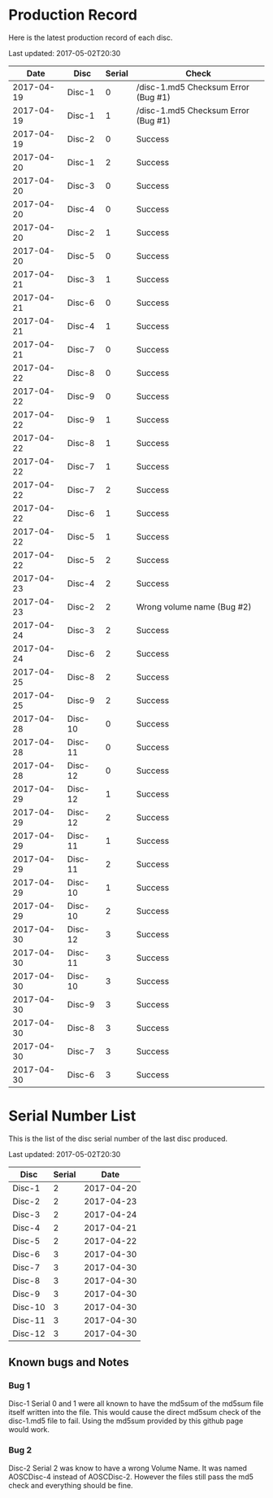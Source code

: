 # Production Record
Here is the latest production record of each disc.

Last updated: 2017-05-02T20:30

|Date		|Disc	|Serial	|Check|
|---		|---	|---	|---	|
|2017-04-19	|Disc-1	|0	|/disc-1.md5 Checksum Error (Bug #1)|
|2017-04-19	|Disc-1	|1	|/disc-1.md5 Checksum Error (Bug #1)|
|2017-04-19	|Disc-2	|0	|Success|
|2017-04-20	|Disc-1	|2	|Success|
|2017-04-20	|Disc-3	|0	|Success|
|2017-04-20	|Disc-4	|0	|Success|
|2017-04-20	|Disc-2	|1	|Success|
|2017-04-20	|Disc-5	|0	|Success|
|2017-04-21	|Disc-3	|1	|Success|
|2017-04-21	|Disc-6	|0	|Success|
|2017-04-21	|Disc-4	|1	|Success|
|2017-04-21	|Disc-7	|0	|Success|
|2017-04-22	|Disc-8	|0	|Success|
|2017-04-22	|Disc-9	|0	|Success|
|2017-04-22	|Disc-9	|1	|Success|
|2017-04-22	|Disc-8	|1	|Success|
|2017-04-22	|Disc-7	|1	|Success|
|2017-04-22	|Disc-7	|2	|Success|
|2017-04-22	|Disc-6	|1	|Success|
|2017-04-22	|Disc-5	|1	|Success|
|2017-04-22	|Disc-5	|2	|Success|
|2017-04-23	|Disc-4	|2	|Success|
|2017-04-23	|Disc-2	|2	|Wrong volume name (Bug #2)|
|2017-04-24	|Disc-3	|2	|Success|
|2017-04-24	|Disc-6	|2	|Success|
|2017-04-25	|Disc-8	|2	|Success|
|2017-04-25	|Disc-9	|2	|Success|
|2017-04-28	|Disc-10|0	|Success|
|2017-04-28	|Disc-11|0	|Success|
|2017-04-28	|Disc-12|0	|Success|
|2017-04-29	|Disc-12|1	|Success|
|2017-04-29	|Disc-12|2	|Success|
|2017-04-29	|Disc-11|1	|Success|
|2017-04-29	|Disc-11|2	|Success|
|2017-04-29	|Disc-10|1	|Success|
|2017-04-29	|Disc-10|2	|Success|
|2017-04-30	|Disc-12|3	|Success|
|2017-04-30	|Disc-11|3	|Success|
|2017-04-30	|Disc-10|3	|Success|
|2017-04-30	|Disc-9|3	|Success|
|2017-04-30	|Disc-8|3	|Success|
|2017-04-30	|Disc-7|3	|Success|
|2017-04-30	|Disc-6|3	|Success|

# Serial Number List
This is the list of the disc serial number of the last disc produced.

Last updated: 2017-05-02T20:30

|Disc	|Serial	|Date	|
|---	|---	|---	|
|Disc-1	|2	|2017-04-20|
|Disc-2	|2	|2017-04-23|
|Disc-3	|2	|2017-04-24|
|Disc-4	|2	|2017-04-21|
|Disc-5	|2	|2017-04-22|
|Disc-6	|3	|2017-04-30|
|Disc-7	|3	|2017-04-30|
|Disc-8	|3	|2017-04-30|
|Disc-9	|3	|2017-04-30|
|Disc-10|3	|2017-04-30|
|Disc-11|3	|2017-04-30|
|Disc-12|3	|2017-04-30|

## Known bugs and Notes

### Bug 1
Disc-1 Serial 0 and 1 were all known to have the md5sum of the md5sum file itself written into the file.
This would cause the direct md5sum check of the disc-1.md5 file to fail. Using the md5sum provided by
this github page would work.

### Bug 2
Disc-2 Serial 2 was know to have a wrong Volume Name. It was named AOSCDisc-4 instead of AOSCDisc-2.
However the files still pass the md5 check and everything should be fine.
